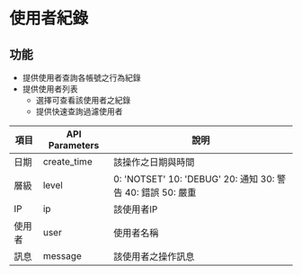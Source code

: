 # 使用者紀錄

## 功能
* 提供使用者查詢各帳號之行為紀錄
* 提供使用者列表
    * 選擇可查看該使用者之紀錄
    * 提供快速查詢過濾使用者

| 項目   | API Parameters | 說明                                                        |
| ------ | -------------- | ----------------------------------------------------------- |
| 日期   | create_time    | 該操作之日期與時間                                          |
| 層級   | level          | 0: 'NOTSET' 10: 'DEBUG' 20: 通知 30: 警告 40: 錯誤 50: 嚴重 |
| IP     | ip             | 該使用者IP                                                  |
| 使用者 | user           | 使用者名稱                                                  |
| 訊息   | message        | 該使用者之操作訊息                                          |